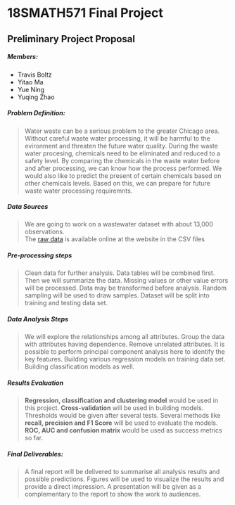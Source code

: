 # 18SMATH571 Final Project
## Preliminary Project Proposal

##### Members:
- Travis Boltz
- Yitao Ma
- Yue Ning
- Yuqing Zhao

##### Problem Definition:
>  Water waste can be a serious problem to the greater Chicago area. 
>  Without careful waste water processing, it will be harmful to the evironment and threaten the future water quality. 
>  During the waste water procesing, chemicals need to be eliminated and reduced to a safety level. 
>  By comparing the chemicals in the waste water before and after processing, we can know how the process performed. 
>  We would also like to predict the present of certain chemicals based on other chemicals levels. Based on this, 
>  we can prepare for future waste water processing requiremnts.


##### Data Sources
>  We are going to work on a wastewater dataset with about 13,000 observations.  
> The [raw data](http://www.mwrd.org/irj/portal/anonymous?NavigationTarget=navurl://9f766d4f820e9482d016681c86031b76) is available online at the website in the CSV files
  
  
##### Pre-processing steps 
>  Clean data for further analysis. Data tables will be combined first. 
>  Then we will summarize the data. Missing values or other value errors will be processed.
>  Data may be transformed before analysis. Random sampling will be used to draw samples. 
>  Dataset will be split into training and testing data set.   
 

##### Data Analysis Steps
>  We will explore the relationships among all attributes. 
>  Group the data with attributes having dependence. 
>  Remove unrelated attributes. 
>  It is possible to perform principal component analysis here to identify the key features. 
>  Building various regression models on training data set. Building classification models as well.   
 
  
##### Results Evaluation
>  __Regression, classification and clustering model__ would be used in this project.
>  __Cross-validation__ will be used in building models.
>  Thresholds would be given after several tests.
>  Several methods like __recall, precision and F1 Score__ will be used to evaluate the models. 
>  __ROC, AUC and confusion matrix__ would be used as success metrics so far.
  

##### Final Deliverables:
>  A final report will be delivered to summarise all analysis results and possible predictions. 
>  Figures will be used to visualize the results and provide a direct impression. 
>  A presentation will be given as a complementary to the report to show the work to audiences.

